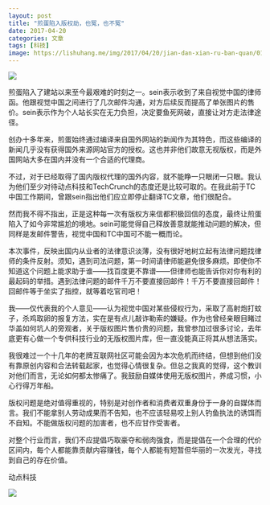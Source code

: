 ```yaml
---
layout: post
title: "煎蛋陷入版权劫，也冤，也不冤"
date: 2017-04-20
categories: 文章
tags: [科技]
image: https://lishuhang.me/img/2017/04/20/jian-dan-xian-ru-ban-quan/01.jpg
---
```


![](http://mmbiz.qpic.cn/mmbiz_jpg/AdRKyBVLoHI6ceWCgaWaCI6DZkZlVcVeeYfZFOGBNCKSgPs8OdGn4TDD18PnibBuXGpy3T7QsRcUH9Vl7X2LQrA/0?wx_fmt=jpeg)

煎蛋陷入了建站以来至今最艰难的时刻之一。sein表示收到了来自视觉中国的律师函。他跟视觉中国之间进行了几次邮件沟通，对方后续反而提高了单张图片的售价。sein表示作为个人站长实在无力负担，决定要鱼死网破，直接让对方走法律途径。

创办十多年来，煎蛋始终通过编译来自国外网站的新闻作为其特色，而这些编译的新闻几乎没有获得国外来源网站官方的授权。这也并非他们故意无视版权，而是外国网站大多在国内并没有一个合适的代理商。

不过，对于已经取得了国内版权代理的国外内容，就不能睁一只眼闭一只眼。我认为他们至少对待动点科技和TechCrunch的态度还是比较可取的。在我此前于TC中国工作期间，曾跟sein指出他们应立即停止翻译TC文章，他们很配合。

然而我不得不指出，正是这种每一次有版权方来信都积极回信的态度，最终让煎蛋陷入了如今非常尴尬的境地。sein可能觉得自己释放善意就能推动问题的解决，但同样是发邮件警告，视觉中国和TC中国可不能一概而论。

本次事件，反映出国内从业者的法律意识淡薄，没有很好地树立起有法律问题找律师的条件反射。须知，遇到司法问题，第一时间请律师能避免很多麻烦。即使你不知道这个问题上能求助于谁——找百度更不靠谱——但律师也能告诉你对你有利的最起码的举措。遇到法律问题的邮件千万不要直接回邮件！千万不要直接回邮件！回邮件等于坐实了指控，就等着吃官司吧！

我——仅代表我的个人意见——认为视觉中国对某些侵权行为，采取了高射炮打蚊子，杀鸡取卵的报复方法，实在是有点儿敲诈勒索的嫌疑。作为也曾经亲眼目睹过华盖如何坑人的旁观者，关于版权图片售价贵的问题，我曾参加过很多讨论，去年底更有心做一个专供科技行业的无版权图片库，但一直没能真正将其从想法落实。

我很难过一个十几年的老牌互联网社区可能会因为本次危机而终结，但想到他们没有靠原创内容和合法转载起家，也觉得心情很复杂。但总之我真的觉得，这个教训对他们而言，无论如何都太惨痛了。我鼓励自媒体使用无版权图片，养成习惯，小心行得万年船。

版权问题是绝对值得重视的，特别是对创作者和消费者双重身份于一身的自媒体而言。我们不能拿别人劳动成果而不告知，也不应该轻易咬上别人钓鱼执法的诱饵而不自知。不能做版权问题的加害者，也不应甘作受害者。

对整个行业而言，我们不应提倡巧取豪夺和弱肉强食，而是提倡在一个合理的代价区间内，每个人都能靠贡献内容赚钱，每个人都能有短暂但华丽的一次发光，寻找到自己的存在价值。

动点科技

![](https://lishuhang.me/img/2017/04/20/jian-dan-xian-ru-ban-quan/01.jpg)